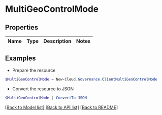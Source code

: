 # MultiGeoControlMode
## Properties

Name | Type | Description | Notes
------------ | ------------- | ------------- | -------------

## Examples

- Prepare the resource
```powershell
$MultiGeoControlMode = New-Cloud.Governance.ClientMultiGeoControlMode 
```

- Convert the resource to JSON
```powershell
$MultiGeoControlMode | ConvertTo-JSON
```

[[Back to Model list]](../README.md#documentation-for-models) [[Back to API list]](../README.md#documentation-for-api-endpoints) [[Back to README]](../README.md)


